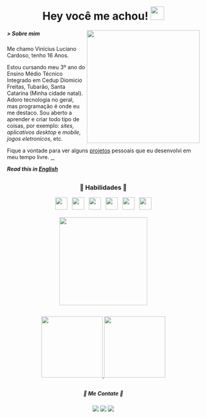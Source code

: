 # <div align="center">Hey você me achou! <img src="https://emojis.slackmojis.com/emojis/images/1624040178/45493/partyblob.gif" width="35px"></div>

##### > Sobre mim <img src="https://raw.githubusercontent.com/MicaelliMedeiros/micaellimedeiros/master/image/computer-illustration.png" align='right' width='295px'>

<p align='left'>
Me chamo Vinícius Luciano Cardoso, tenho 16 Anos.

Estou cursando meu 3º ano do Ensino Médio Técnico Integrado em Cedup Diomicio Freitas, Tubarão, Santa Catarina (Minha cidade natal).
Adoro tecnologia no geral, mas programação é onde eu me destaco. Sou aberto a aprender e criar todo tipo de coisas, por exemplo: *sites, aplicativos desktop* e *mobile, jogos eletronicos*, etc.

Fique a vontade para ver alguns [projetos](https://github.com/pl4g?tab=repositories) pessoais que eu desenvolvi em meu tempo livre. <a href="nothing important/segredo.md">&#10240;</a>
</p>

***Read this in [English](readme.en.md)***

##

  ### <div align="center">🧠 Habilidades 🧠</div>
  
<div align="center">
<!-- HTML5 --> <img src="https://cdn.jsdelivr.net/gh/devicons/devicon/icons/html5/html5-original.svg" height="32px">    
&nbsp;<!-- CSS3 --> <img src="https://cdn.jsdelivr.net/gh/devicons/devicon/icons/css3/css3-original.svg" height="32px">
&nbsp;<!-- JavaScript --> <img src="https://cdn.jsdelivr.net/gh/devicons/devicon/icons/javascript/javascript-original.svg" height="32px">
&nbsp;<!-- PHP --> <img src="https://cdn.jsdelivr.net/gh/devicons/devicon/icons/php/php-original.svg" height="32px">
&nbsp;<!-- MySQL --> <img src="https://cdn.jsdelivr.net/gh/devicons/devicon/icons/mysql/mysql-original.svg" height="32px">
&nbsp;<!-- Python --> <img src="https://cdn.jsdelivr.net/gh/devicons/devicon/icons/python/python-original.svg" height="32px">
 
<br>
<br>
<img src="https://thumbs.gfycat.com/MindlessTightIvorybilledwoodpecker-size_restricted.gif" height="230em"></div>
  
  ##
  
<div style="display: inline_block;" align="center">
  <a href="https://github.com/pl4g">
  <img height="160em" src="https://github-readme-stats.vercel.app/api?username=pl4g&show_icons=true&theme=github_dark&include_all_commits=true&border_color=1d63cf&locale=pt-BR"/>
  <img height="160em" src="https://github-readme-stats.vercel.app/api/top-langs/?username=pl4g&layout=compact&langs_count=7&theme=github_dark&border_color=1d63cf&locale=pt-BR"/>
 </a>
</div>
  
  ##
 
  ##### <div align="center">💬 Me Contate 💬</div>
  
  <div align="center">
    <a href="https://www.linkedin.com/in/vinicius-luciano-cardoso/" target="_blank"><img src="https://img.shields.io/badge/-LinkedIn-%230077B5?style=for-the-badge&logo=linkedin&logoColor=white" target="_blank"></a>
     <a href = "mailto:viniciuslucianocardoso@gmail.com"><img src="https://img.shields.io/badge/-Gmail-%23333?style=for-the-badge&logo=gmail&logoColor=white" target="_blank"></a>
     <a><img src="https://img.shields.io/badge/ᴘʟ4ɢ__%235026-7289DA?style=for-the-badge&logo=discord&logoColor=white"></a>
 </div>
